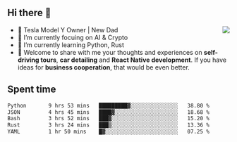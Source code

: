 ## Hi there 👋
<img align="right" src="https://github-readme-stats.vercel.app/api?username=ljunb&show_icons=true&icon_color=CE1D2D&text_color=718096&bg_color=00000000&hide_title=true&hide_border=true" />

- 🚗 Tesla Model Y Owner | New Dad
- 🔭 I’m currently focuing on AI & Crypto
- 🌱 I’m currently learning Python, Rust
- 💬 Welcome to share with me your thoughts and experiences on **self-driving tours**, **car detailing** and **React Native development**. If you have ideas for **business cooperation**, that would be even better.




## Spent time
<!--START_SECTION:waka-->

```txt
Python       9 hrs 53 mins   █████████▓░░░░░░░░░░░░░░░   38.80 %
JSON         4 hrs 45 mins   ████▓░░░░░░░░░░░░░░░░░░░░   18.68 %
Bash         3 hrs 52 mins   ███▓░░░░░░░░░░░░░░░░░░░░░   15.20 %
Rust         3 hrs 24 mins   ███▒░░░░░░░░░░░░░░░░░░░░░   13.36 %
YAML         1 hr 50 mins    █▓░░░░░░░░░░░░░░░░░░░░░░░   07.25 %
```

<!--END_SECTION:waka-->
